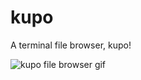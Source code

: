 # kupo
A terminal file browser, kupo!

![kupo file browser gif](https://user-images.githubusercontent.com/5740731/162587996-eb1ea937-8158-4ea5-932b-9745432e2239.gif)
